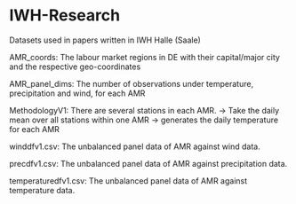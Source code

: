 # IWH-Research
Datasets used in papers written in IWH Halle (Saale)

AMR_coords: The labour market regions in DE with their capital/major city and the respective geo-coordinates


AMR_panel_dims: The number of observations under temperature, precipitation and wind, for each AMR


MethodologyV1: There are several stations in each AMR. -> Take the daily mean over all stations within one AMR -> generates the daily temperature for each AMR


winddfv1.csv: The unbalanced panel data of AMR against wind data.


precdfv1.csv: The unbalanced panel data of AMR against precipitation data.


temperaturedfv1.csv: The unbalanced panel data of AMR against temperature data.

